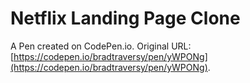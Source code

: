 # Netflix Landing Page Clone

A Pen created on CodePen.io. Original URL: [https://codepen.io/bradtraversy/pen/yWPONg](https://codepen.io/bradtraversy/pen/yWPONg).


